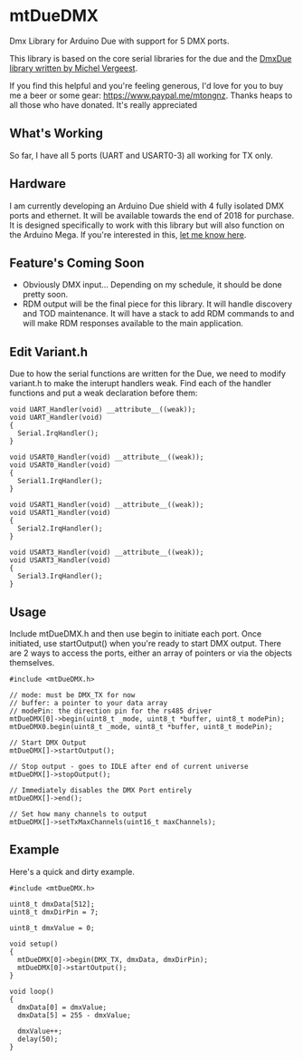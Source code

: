 # mtDueDMX
Dmx Library for Arduino Due with support for 5 DMX ports.

This library is based on the core serial libraries for the due and the [DmxDue library written by Michel Vergeest](https://github.com/michelvergeest/DmxDue).

If you find this helpful and you're feeling generous, I'd love for you to buy me a beer or some gear: https://www.paypal.me/mtongnz.  Thanks heaps to all those who have donated.  It's really appreciated

## What's Working
So far, I have all 5 ports (UART and USART0-3) all working for TX only.

## Hardware
I am currently developing an Arduino Due shield with 4 fully isolated DMX ports and ethernet.  It will be available towards the end of 2018 for purchase.  It is designed specifically to work with this library but will also function on the Arduino Mega.  If you're interested in this, [let me know here](https://github.com/mtongnz/mtDueDMX/issues/1).

## Feature's Coming Soon
- Obviously DMX input... Depending on my schedule, it should be done pretty soon.
- RDM output will be the final piece for this library.  It will handle discovery and TOD maintenance.  It will have a stack to add RDM commands to and will make RDM responses available to the main application.

## Edit Variant.h
Due to how the serial functions are written for the Due, we need to modify variant.h to make the interupt handlers weak.  Find each of the handler functions and put a weak declaration before them:
```
void UART_Handler(void) __attribute__((weak));
void UART_Handler(void)
{
  Serial.IrqHandler();
}

void USART0_Handler(void) __attribute__((weak));
void USART0_Handler(void)
{
  Serial1.IrqHandler();
}

void USART1_Handler(void) __attribute__((weak));
void USART1_Handler(void)
{
  Serial2.IrqHandler();
}

void USART3_Handler(void) __attribute__((weak));
void USART3_Handler(void)
{
  Serial3.IrqHandler();
}
```

## Usage
Include mtDueDMX.h and then use begin to initiate each port.  Once initiated, use startOutput() when you're ready to start DMX output.  There are 2 ways to access the ports, either an array of pointers or via the objects themselves.
```
#include <mtDueDMX.h>

// mode: must be DMX_TX for now
// buffer: a pointer to your data array
// modePin: the direction pin for the rs485 driver
mtDueDMX[0]->begin(uint8_t _mode, uint8_t *buffer, uint8_t modePin);
mtDueDMX0.begin(uint8_t _mode, uint8_t *buffer, uint8_t modePin);

// Start DMX Output
mtDueDMX[]->startOutput();

// Stop output - goes to IDLE after end of current universe
mtDueDMX[]->stopOutput();

// Immediately disables the DMX Port entirely
mtDueDMX[]->end();

// Set how many channels to output
mtDueDMX[]->setTxMaxChannels(uint16_t maxChannels);
```

## Example
Here's a quick and dirty example.
```
#include <mtDueDMX.h>

uint8_t dmxData[512];
uint8_t dmxDirPin = 7;

uint8_t dmxValue = 0;

void setup()
{
  mtDueDMX[0]->begin(DMX_TX, dmxData, dmxDirPin);
  mtDueDMX[0]->startOutput();
}

void loop()
{
  dmxData[0] = dmxValue;
  dmxData[5] = 255 - dmxValue;

  dmxValue++;
  delay(50);
}
```
